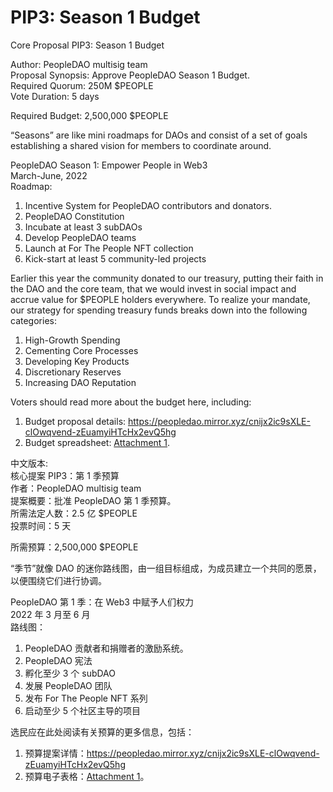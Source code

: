 # PIP3: Season 1 Budget

Core Proposal PIP3: Season 1 Budget

Author: PeopleDAO multisig team  
Proposal Synopsis: Approve PeopleDAO Season 1 Budget.  
Required Quorum: 250M $PEOPLE  
Vote Duration: 5 days

Required Budget: 2,500,000 $PEOPLE

“Seasons” are like mini roadmaps for DAOs and consist of a set of goals establishing a shared vision for members to coordinate around.

PeopleDAO Season 1: Empower People in Web3  
March-June, 2022  
Roadmap:

1. Incentive System for PeopleDAO contributors and donators.
2. PeopleDAO Constitution
3. Incubate at least 3 subDAOs
4. Develop PeopleDAO teams
5. Launch at For The People NFT collection
6. Kick-start at least 5 community-led projects

Earlier this year the community donated to our treasury, putting their faith in the DAO and the core team, that we would invest in social impact and accrue value for $PEOPLE holders everywhere. To realize your mandate, our strategy for spending treasury funds breaks down into the following categories:

1. High-Growth Spending
2. Cementing Core Processes
3. Developing Key Products
4. Discretionary Reserves
5. Increasing DAO Reputation

Voters should read more about the budget here, including:

1.  Budget proposal details: https://peopledao.mirror.xyz/cnijx2ic9sXLE-clOwqvend-zEuamyiHTcHx2evQ5hg
2.  Budget spreadsheet: [Attachment 1](./PIP3-attachment1.pdf).

中文版本:  
核心提案 PIP3：第 1 季预算  
作者：PeopleDAO multisig team  
提案概要：批准 PeopleDAO 第 1 季预算。  
所需法定人数：2.5 亿 $PEOPLE  
投票时间：5 天

所需预算：2,500,000 $PEOPLE

“季节”就像 DAO 的迷你路线图，由一组目标组成，为成员建立一个共同的愿景，以便围绕它们进行协调。

PeopleDAO 第 1 季：在 Web3 中赋予人们权力  
2022 年 3 月至 6 月  
路线图：

1. PeopleDAO 贡献者和捐赠者的激励系统。
2. PeopleDAO 宪法
3. 孵化至少 3 个 subDAO
4. 发展 PeopleDAO 团队
5. 发布 For The People NFT 系列
6. 启动至少 5 个社区主导的项目

选民应在此处阅读有关预算的更多信息，包括：

1. 预算提案详情：https://peopledao.mirror.xyz/cnijx2ic9sXLE-clOwqvend-zEuamyiHTcHx2evQ5hg
2. 预算电子表格：[Attachment 1](./PIP3-attachment1.pdf)。
